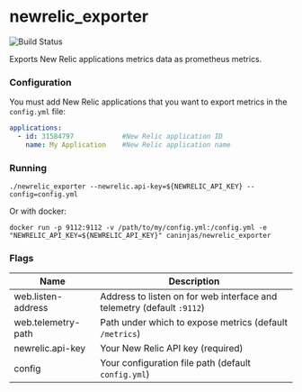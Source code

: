 # newrelic_exporter

![Build Status](https://travis-ci.org/ContaAzul/newrelic_exporter.svg?branch=master&status=passed)

Exports New Relic applications metrics data as prometheus metrics.

### Configuration

You must add New Relic applications that you want to export metrics in the `config.yml` file:
```yaml
applications:
  - id: 31584797            #New Relic application ID
    name: My Application    #New Relic application name
```

### Running

```console
./newrelic_exporter --newrelic.api-key=${NEWRELIC_API_KEY} --config=config.yml
```

Or with docker:

```console
docker run -p 9112:9112 -v /path/to/my/config.yml:/config.yml -e "NEWRELIC_API_KEY=${NEWRELIC_API_KEY}" caninjas/newrelic_exporter
```

### Flags

Name               | Description
-------------------|--------------------------------------------------------------------------
web.listen-address | Address to listen on for web interface and telemetry (default `:9112`)
web.telemetry-path | Path under which to expose metrics (default `/metrics`)
newrelic.api-key   | Your New Relic API key (required)
config             | Your configuration file path (default `config.yml`)
